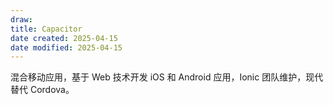 ```yaml
---
draw:
title: Capacitor
date created: 2025-04-15
date modified: 2025-04-15
---
```


混合移动应用，基于 Web 技术开发 iOS 和 Android 应用，Ionic 团队维护，现代替代 Cordova。
